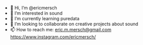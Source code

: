 - 👋 Hi, I’m @ericmersch
- 👀 I’m interested in sound
- 🌱 I’m currently learning puredata
- 💞️ I’m looking to collaborate on creative projects about sound
- 📫 How to reach me: eric.m.mersch@gmail.com https://www.instagram.com/ericmersch/

<!---
ericmersch/ericmersch is a ✨ special ✨ repository because its `README.md` (this file) appears on your GitHub profile.
You can click the Preview link to take a look at your changes.
--->
